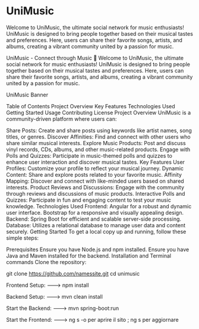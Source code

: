 # UniMusic
Welcome to UniMusic, the ultimate social network for music enthusiasts! UniMusic is designed to bring people together based on their musical tastes and preferences. Here, users can share their favorite songs, artists, and albums, creating a vibrant community united by a passion for music.

UniMusic - Connect through Music 🎵
Welcome to UniMusic, the ultimate social network for music enthusiasts! UniMusic is designed to bring people together based on their musical tastes and preferences. Here, users can share their favorite songs, artists, and albums, creating a vibrant community united by a passion for music.

UniMusic Banner

Table of Contents
Project Overview
Key Features
Technologies Used
Getting Started
Usage
Contributing
License
Project Overview
UniMusic is a community-driven platform where users can:

Share Posts: Create and share posts using keywords like artist names, song titles, or genres.
Discover Affinities: Find and connect with other users who share similar musical interests.
Explore Music Products: Post and discuss vinyl records, CDs, albums, and other music-related products.
Engage with Polls and Quizzes: Participate in music-themed polls and quizzes to enhance user interaction and discover musical tastes.
Key Features
User Profiles: Customize your profile to reflect your musical journey.
Dynamic Content: Share and explore posts related to your favorite music.
Affinity Mapping: Discover and connect with like-minded users based on shared interests.
Product Reviews and Discussions: Engage with the community through reviews and discussions of music products.
Interactive Polls and Quizzes: Participate in fun and engaging content to test your music knowledge.
Technologies Used
Frontend:
Angular for a robust and dynamic user interface.
Bootstrap for a responsive and visually appealing design.
Backend:
Spring Boot for efficient and scalable server-side processing.
Database:
Utilizes a relational database to manage user data and content securely.
Getting Started
To get a local copy up and running, follow these simple steps:

Prerequisites
Ensure you have Node.js and npm installed.
Ensure you have Java and Maven installed for the backend.
Installation and Terminal commands
Clone the repository:

git clone https://github.com/namessite.git
cd unimusic

Frontend Setup: ---> npm install

Backend Setup: ---> mvn clean install

Start the Backend: ---> mvn spring-boot:run

Start the Frontend: ---> ng s -o per aprire il sito ; ng s per aggiornare
